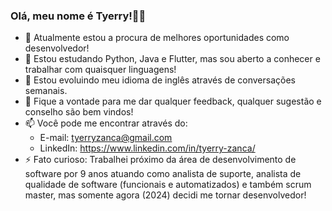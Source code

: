 ### Olá, meu nome é Tyerry!🙋‍♂️

- 🔭 Atualmente estou a procura de melhores oportunidades como desenvolvedor!
- 🎯 Estou estudando Python, Java e Flutter, mas sou aberto a conhecer e trabalhar com quaisquer linguagens!
- 🌱 Estou evoluindo meu idioma de inglês através de conversações semanais.
- 💬 Fique a vontade para me dar qualquer feedback, qualquer sugestão e conselho são bem vindos!
- 📫 Você pode me encontrar através do:
  - E-mail: tyerryzanca@gmail.com
  - LinkedIn: https://www.linkedin.com/in/tyerry-zanca/
- ⚡ Fato curioso: Trabalhei próximo da área de desenvolvimento de software por 9 anos atuando como analista de suporte, analista de qualidade de software (funcionais e automatizados) e também scrum master, mas somente agora (2024) decidi me tornar desenvolvedor!

